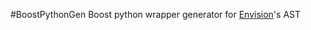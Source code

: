 #BoostPythonGen
Boost python wrapper generator for [Envision](https://github.com/dimitar-asenov/Envision)'s AST 
